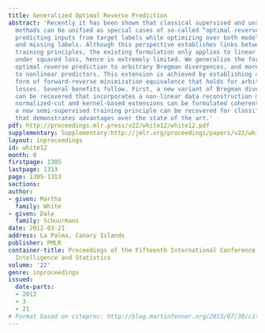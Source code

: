 ```yaml
---
title: Generalized Optimal Reverse Prediction
abstract: 'Recently it has been shown that classical supervised and unsupervised training
  methods can be unified as special cases of so-called “optimal reverse prediction":
  predicting inputs from target labels while optimizing over both model parameters
  and missing labels. Although this perspective establishes links between classical
  training principles, the existing formulation only applies to linear predictors
  under squared loss, hence is extremely limited. We generalize the formulation of
  optimal reverse prediction to arbitrary Bregman divergences, and more importantly
  to nonlinear predictors. This extension is achieved by establishing a new, generalized
  form of forward-reverse minimization equivalence that holds for arbitrary matching
  losses. Several benefits follow. First, a new variant of Bregman divergence clustering
  can be recovered that incorporates a non-linear data reconstruction model. Second,
  normalized-cut and kernel-based extensions can be formulated coherently. Finally,
  a new semi-supervised training principle can be recovered for classification problems
  that demonstrates advantages over the state of the art.'
pdf: http://proceedings.mlr.press/v22/white12/white12.pdf
supplementary: Supplementary:http://jmlr.org/proceedings/papers/v22/white12/white12Supple.pdf
layout: inproceedings
id: white12
month: 0
firstpage: 1305
lastpage: 1313
page: 1305-1313
sections: 
author:
- given: Martha
  family: White
- given: Dale
  family: Schuurmans
date: 2012-03-21
address: La Palma, Canary Islands
publisher: PMLR
container-title: Proceedings of the Fifteenth International Conference on Artificial
  Intelligence and Statistics
volume: '22'
genre: inproceedings
issued:
  date-parts:
  - 2012
  - 3
  - 21
# Format based on citeproc: http://blog.martinfenner.org/2013/07/30/citeproc-yaml-for-bibliographies/
---
```

